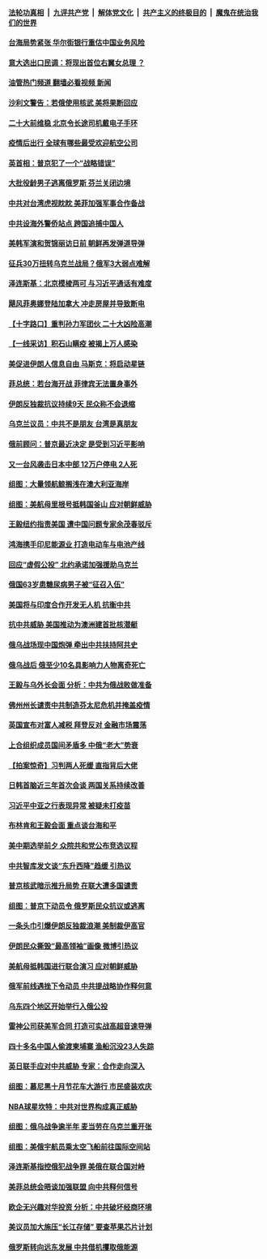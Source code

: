 ####  [法轮功真相](../../../../basic/blob/master/README.md?t=09261401) &nbsp;|&nbsp; [九评共产党](../../../../9ping.md/blob/master/README.md?t=09261401) &nbsp;|&nbsp; [解体党文化](../../../../jtdwh.md/blob/master/README.md?t=09261401)  &nbsp;|&nbsp; [共产主义的终极目的](../../../../gczydzjmd.md/blob/master/README.md?t=09261401) &nbsp;|&nbsp; [魔鬼在统治我们的世界](../../../../mgztzwmdsj.md/blob/master/README.md?t=09261401) 

#### [台海局势紧张 华尔街银行重估中国业务风险](../pages/nsc418/n13832677.md?t=09261401) 

#### [意大选出口民调：将现出首位右翼女总理 ？](../pages/nsc418/n13832555.md?t=09261401) 

#### [油管热门频道 翻墙必看视频 新闻](http://136.244.67.144:81/youtube.html?09261401)

#### [沙利文警告：若俄使用核武 美将果断回应](../pages/nsc418/n13832473.md?t=09261401) 

#### [二十大前维稳 北京令长途司机戴电子手环](../pages/nsc418/n13832464.md?t=09261401) 

#### [疫情后出行 全球有哪些最受欢迎航空公司](../pages/nsc418/n13832465.md?t=09261401) 

#### [英首相：普京犯了一个“战略错误”](../pages/nsc418/n13832466.md?t=09261401) 

#### [大批役龄男子逃离俄罗斯 芬兰关闭边境](../pages/nsc418/n13832194.md?t=09261401) 

#### [中共对台湾虎视眈眈 美菲加强军事合作备战](../pages/nsc418/n13832254.md?t=09261401) 

#### [中共设海外警侨站点 跨国追捕中国人](../pages/nsc418/n13831540.md?t=09261401) 

#### [美韩军演和贺锦丽访日前 朝鲜再发弹道导弹](../pages/nsc418/n13832388.md?t=09261401) 

#### [征兵30万扭转乌克兰战局？俄军3大弱点难解](../pages/nsc418/n13832204.md?t=09261401) 

#### [泽连斯基：北京模棱两可 与习近平通话有难度](../pages/nsc418/n13832192.md?t=09261401) 

#### [飓风菲奥娜登陆加拿大 冲走房屋并导致断电](../pages/nsc418/n13832183.md?t=09261401) 

#### [【十字路口】重判孙力军团伙 二十大凶险高潮](../pages/nsc418/n13832025.md?t=09261401) 

#### [【一线采访】积石山瞒疫 被揭上万人感染](../pages/nsc418/n13831910.md?t=09261401) 

#### [美促进伊朗人信息自由 马斯克：将启动星链](../pages/nsc418/n13832084.md?t=09261401) 

#### [菲总统：若台海开战 菲律宾无法置身事外](../pages/nsc418/n13832077.md?t=09261401) 

#### [伊朗反独裁抗议持续9天 民众称不会退缩](../pages/nsc418/n13832040.md?t=09261401) 

#### [乌克兰议员：中共不是朋友 台湾是真朋友](../pages/nsc418/n13832039.md?t=09261401) 

#### [俄前顾问：普京最近决定 是受到习近平影响](../pages/nsc418/n13832024.md?t=09261401) 

#### [又一台风袭击日本中部 12万户停电 2人死](../pages/nsc418/n13831988.md?t=09261401) 

#### [组图：大量领航鲸搁浅在澳大利亚海岸](../pages/nsc418/n13831887.md?t=09261401) 

#### [组图：美航母里根号抵韩国釜山 应对朝鲜威胁](../pages/nsc418/n13831923.md?t=09261401) 

#### [王毅纽约指责美国 遭中国问题专家余茂春驳斥](../pages/nsc418/n13831846.md?t=09261401) 

#### [鸿海携手印尼能源业 打造电动车与电池产线](../pages/nsc418/n13831878.md?t=09261401) 

#### [回应“虚假公投” 北约承诺加强援助乌克兰](../pages/nsc418/n13831783.md?t=09261401) 

#### [俄国63岁患糖尿病男子被“征召入伍”](../pages/nsc418/n13831722.md?t=09261401) 

#### [美国将与印度合作开发无人机 抗衡中共](../pages/nsc418/n13831718.md?t=09261401) 

#### [抗中共威胁 美国推动为澳洲建首批核潜艇](../pages/nsc418/n13831658.md?t=09261401) 

#### [俄乌战场现中国炮弹 牵出中共扶持阿共史](../pages/nsc418/n13831630.md?t=09261401) 

#### [俄乌战后 俄至少10名具影响力人物离奇死亡](../pages/nsc418/n13831539.md?t=09261401) 

#### [王毅与乌外长会面 分析：中共为俄战败做准备](../pages/nsc418/n13831354.md?t=09261401) 

#### [佛州州长谴责中共制造芬太尼危机并掩盖疫情](../pages/nsc418/n13831491.md?t=09261401) 

#### [英国宣布对富人减税 拜登反对 金融市场震荡](../pages/nsc418/n13831431.md?t=09261401) 

#### [上合组织成员国间矛盾多 中俄“老大”势衰](../pages/nsc418/n13831155.md?t=09261401) 

#### [【拍案惊奇】习判两人死缓 直指背后大佬](../pages/nsc418/n13831371.md?t=09261401) 

#### [日韩首脑近三年首次会谈 两国关系持续改善](../pages/nsc418/n13831248.md?t=09261401) 

#### [习近平中亚之行表现异常 被疑未打疫苗](../pages/nsc418/n13831161.md?t=09261401) 

#### [布林肯和王毅会面 重点谈台海和平](../pages/nsc418/n13831438.md?t=09261401) 

#### [美中期选举前夕 众院共和党公布竞选议程](../pages/nsc418/n13831469.md?t=09261401) 

#### [中共智库发文谈“东升西降”趋缓 引热议](../pages/nsc418/n13831238.md?t=09261401) 

#### [普京核武暗示推升局势 在联大遭多国谴责](../pages/nsc418/n13831416.md?t=09261401) 

#### [组图：普京下动员令 俄罗斯民众抗议或逃离](../pages/nsc418/n13831191.md?t=09261401) 

#### [一条头巾引爆伊朗反独裁浪潮 美制裁伊高官](../pages/nsc418/n13831276.md?t=09261401) 

#### [伊朗民众撕毁“最高领袖”画像 微博引热议](../pages/nsc418/n13831443.md?t=09261401) 

#### [美航母抵韩国进行联合演习 应对朝鲜威胁](../pages/nsc418/n13831171.md?t=09261401) 

#### [俄军前线遇挫下令动员 中共提战略协作释何意](../pages/nsc418/n13831096.md?t=09261401) 

#### [乌东四个地区开始举行入俄公投](../pages/nsc418/n13831109.md?t=09261401) 

#### [雷神公司获美军合同 打造可实战高超音速导弹](../pages/nsc418/n13830998.md?t=09261401) 

#### [四十多名中国人偷渡柬埔寨 渔船沉没23人失踪](../pages/nsc418/n13830913.md?t=09261401) 

#### [英日联手应对中共威胁 专家：合作走向深入](../pages/nsc418/n13830879.md?t=09261401) 

#### [组图：慕尼黑十月节花车大游行 市民盛装欢庆](../pages/nsc418/n13830838.md?t=09261401) 

#### [NBA球星坎特：中共对世界构成真正威胁](../pages/nsc418/n13830785.md?t=09261401) 

#### [组图：俄乌战争逾半年 麦当劳在乌克兰重开张](../pages/nsc418/n13830521.md?t=09261401) 

#### [组图：美俄宇航员乘太空飞船前往国际空间站](../pages/nsc418/n13830334.md?t=09261401) 

#### [泽连斯基指控俄犯战争罪 美俄在联合国对峙](../pages/nsc418/n13830763.md?t=09261401) 

#### [美菲总统会晤谈加强联盟 向中共释何信号](../pages/nsc418/n13830737.md?t=09261401) 

#### [欧企无兴趣对华投资 分析：中共破坏经商环境](../pages/nsc418/n13830605.md?t=09261401) 

#### [美议员加大施压“长江存储” 要查苹果芯片计划](../pages/nsc418/n13830569.md?t=09261401) 

#### [俄罗斯转向远东发展 中共借机攫取俄能源](../pages/nsc418/n13830396.md?t=09261401) 

<img src='http://gfw-breaker.win/goodnews/indexes/nsc418.md' width='0px' height='0px'/>
